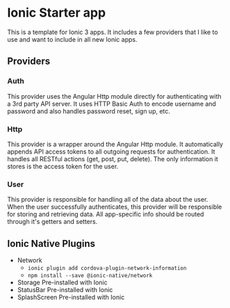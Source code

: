 # Ionic Starter app

This is a template for Ionic 3 apps. It includes a few providers that I like to use and want to include in all new Ionic apps.

## Providers

### Auth

This provider uses the Angular Http module directly for authenticating with a 3rd party API server. It uses HTTP Basic Auth to encode username and password and also handles password reset, sign up, etc.

### Http

This provider is a wrapper around the Angular Http module. It automatically appends API access tokens to all outgoing requests for authentication. It handles all RESTful actions (get, post, put, delete). The only information it stores is the access token for the user.

### User

This provider is responsible for handling all of the data about the user. When the user successfully authenticates, this provider will be responsible for storing and retrieving data. All app-specific info should be routed through it's getters and setters.

## Ionic Native Plugins

- Network
  - `ionic plugin add cordova-plugin-network-information`
  - `npm install --save @ionic-native/network`
- Storage
  Pre-installed with Ionic
- StatusBar
  Pre-installed with Ionic
- SplashScreen
  Pre-installed with Ionic
